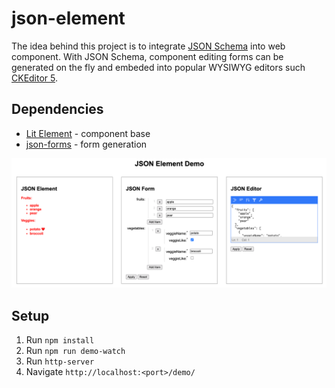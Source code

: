 # json-element

The idea behind this project is to integrate [JSON Schema](https://github.com/brutusin/json-forms) into web component. With JSON Schema, component editing forms can be generated on the fly and embeded into popular WYSIWYG editors such [CKEditor 5](https://ckeditor.com/ckeditor-5/).

## Dependencies

* [Lit Element](https://lit-element.polymer-project.org) - component base
* [json-forms](https://github.com/brutusin/json-forms) - form generation


![Screenshot](https://github.com/dealancer/json-element/raw/master/assets/img/screenshot.png)

## Setup

1. Run `npm install`
2. Run `npm run demo-watch`
3. Run `http-server`
4. Navigate `http://localhost:<port>/demo/`


